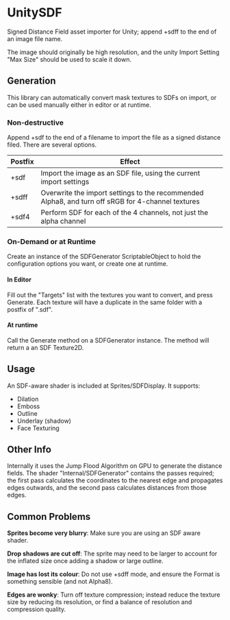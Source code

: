 # UnitySDF

Signed Distance Field asset importer for Unity; append +sdff to the end of an image file name.

The image should originally be high resolution, and the unity Import Setting "Max Size" should be used to scale it down.

## Generation

This library can automatically convert mask textures to SDFs on import, or can be used manually either in editor or at runtime.

### Non-destructive
Append +sdf to the end of a filename to import the file as a signed distance filed. There are several options.

| Postfix | Effect |
|---------|--------|
| +sdf | Import the image as an SDF file, using the current import settings |
| +sdff | Overwrite the import settings to the recommended Alpha8, and turn off sRGB for 4-channel textures |
| +sdf4 | Perform SDF for each of the 4 channels, not just the alpha channel |

### On-Demand or at Runtime
Create an instance of the SDFGenerator ScriptableObject to hold the configuration options you want, or create one at runtime.

#### In Editor
Fill out the "Targets" list with the textures you want to convert, and press Generate. Each texture will have a duplicate in the same folder with a postfix of ".sdf".
#### At runtime
Call the Generate method on a SDFGenerator instance. The method will return a an SDF Texture2D.

## Usage
An SDF-aware shader is included at Sprites/SDFDisplay.
It supports: 
- Dilation
- Emboss
- Outline
- Underlay (shadow)
- Face Texturing

## Other Info
Internally it uses the Jump Flood Algorithm on GPU to generate the distance fields. The shader "Internal/SDFGenerator" contains the passes required; the first pass calculates the coordinates to the nearest edge and propagates edges outwards, and the second pass calculates distances from those edges.

## Common Problems
**Sprites become very blurry**: Make sure you are using an SDF aware shader.

**Drop shadows are cut off**: The sprite may need to be larger to account for the inflated size once adding a shadow or large outline.

**Image has lost its colour**: Do not use +sdff mode, and ensure the Format is something sensible (and not Alpha8).

**Edges are wonky**: Turn off texture compression; instead reduce the texture size by reducing its resolution, or find a balance of resolution and compression quality.